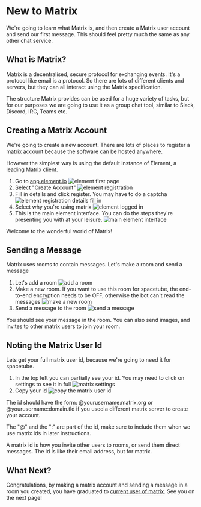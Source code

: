 # New to Matrix

We're going to learn what Matrix is, and then create a Matrix user account and send our first message. This should feel pretty much the same as any other chat service.

## What is Matrix?

Matrix is a decentralised, secure protocol for exchanging events. It's a protocol like email is a protocol. So there are lots of different clients and servers, but they can all interact using the Matrix specification.

The structure Matrix provides can be used for a huge variety of tasks, but for our purposes we are going to use it as a group chat tool, similar to Slack, Discord, IRC, Teams etc.

## Creating a Matrix Account

We're going to create a new account. There are lots of places to register a matrix account because the software can be hosted anywhere.

However the simplest way is using the default instance of Element, a leading Matrix client.

1. Go to [app.element.io](https://app.element.io) ![element first page](./content/images/element-first.jpg)
2. Select "Create Account" ![element registration](./content/images/element-register.jpg)
3. Fill in details and click register. You may have to do a captcha ![element registration details fill in](./content/images/element-register-details.jpg)
4. Select why you're using matrix ![element logged in](./content/images/element-yourein.jpg)
5. This is the main element interface. You can do the steps they're presenting you with at your leisure. ![main element interface](./content/images/element-steps.jpg)

Welcome to the wonderful world of Matrix!

## Sending a Message

Matrix uses rooms to contain messages. Let's make a room and send a message

1. Let's add a room ![add a room](./content/images/element-addroom.jpg)
2. Make a new room. If you want to use this room for spacetube, the end-to-end encryption needs to be OFF, otherwise the bot can't read the messages ![make a new room](./content/images/element-newroom.jpg)
3. Send a message to the room ![send a message](./content/images/element-roommessage.jpg)

You should see your message in the room. You can also send images, and invites to other matrix users to join your room.

## Noting the Matrix User Id

Lets get your full matrix user id, because we're going to need it for spacetube.

1. In the top left you can partially see your id. You may need to click on settings to see it in full ![matrix settings](./content/images/element-matrixid.jpg)
2. Copy your id ![copy the matrix user id](./content/images/element-matrixid-settings.jpg)

The id should have the form: @yourusername:matrix.org or @yourusername:domain.tld if you used a different matrix server to create your account.

The "@" and the ":" are part of the id, make sure to include them when we use matrix ids in later instructions.

A matrix id is how you invite other users to rooms, or send them direct messages. The id is like their email address, but for matrix.

## What Next?

Congratulations, by making a matrix account and sending a message in a room you created, you have graduated to [current user of matrix](./current.html). See you on the next page!